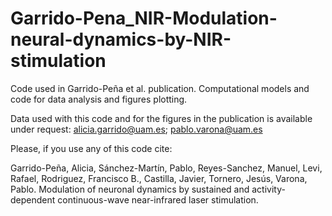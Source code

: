 # Garrido-Pena_NIR-Modulation-neural-dynamics-by-NIR-stimulation
Code used in Garrido-Peña et al. publication. Computational models and code for data analysis and figures plotting.

Data used with this code and for the figures in the publication is available under request:
alicia.garrido@uam.es; 
pablo.varona@uam.es
	
Please, if you use any of this code cite:

Garrido-Peña, Alicia, Sánchez-Martín, Pablo, Reyes-Sanchez, Manuel, Levi,
Rafael, Rodriguez, Francisco B., Castilla, Javier, Tornero, Jesús, Varona, Pablo. Modulation of neuronal dynamics by sustained and activity-dependent continuous-wave near-infrared laser stimulation.